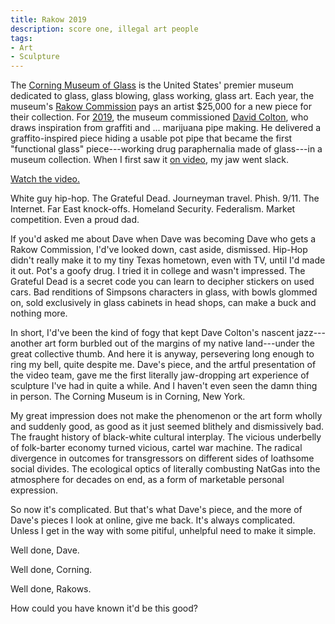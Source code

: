 ```yaml
---
title: Rakow 2019
description: score one, illegal art people
tags:
- Art
- Sculpture
---
```


The [Corning Museum of Glass](https://www.cmog.com) is the United States' premier museum dedicated to glass, glass blowing, glass working, glass art.  Each year, the museum's [Rakow Commission](https://www.cmog.org/collection/rakow-commission) pays an artist $25,000 for a new piece for their collection.  For [2019](https://www.cmog.org/collection/rakow-commission/david-colton), the museum commissioned [David Colton](https://www.davidcoltonglass.com/), who draws inspiration from graffiti and ... marijuana pipe making.  He delivered a graffito-inspired piece hiding a usable pot pipe that became the first "functional glass" piece---working drug paraphernalia made of glass---in a museum collection.  When I first saw it [on video](https://www.youtube.com/watch?v=yW_bVlllr-8), my jaw went slack.

[Watch the video.](https://www.youtube.com/watch?v=yW_bVlllr-8)

White guy hip-hop.  The Grateful Dead.  Journeyman travel.  Phish.  9/11.  The Internet.  Far East knock-offs.  Homeland Security.  Federalism.  Market competition.  Even a proud dad.

If you'd asked me about Dave when Dave was becoming Dave who gets a Rakow Commission, I'd've looked down, cast aside, dismissed.  Hip-Hop didn't really make it to my tiny Texas hometown, even with TV, until I'd made it out.  Pot's a goofy drug.  I tried it in college and wasn't impressed.  The Grateful Dead is a secret code you can learn to decipher stickers on used cars.  Bad renditions of Simpsons characters in glass, with bowls glommed on, sold exclusively in glass cabinets in head shops, can make a buck and nothing more.

In short, I'd've been the kind of fogy that kept Dave Colton's nascent jazz---another art form burbled out of the margins of my native land---under the great collective thumb.  And here it is anyway, persevering long enough to ring my bell, quite despite me.  Dave's piece, and the artful presentation of the video team, gave me the first literally jaw-dropping art experience of sculpture I've had in quite a while.  And I haven't even seen the damn thing in person.  The Corning Museum is in Corning, New York.

My great impression does not make the phenomenon or the art form wholly and suddenly good, as good as it just seemed blithely and dismissively bad.  The fraught history of black-white cultural interplay.  The vicious underbelly of folk-barter economy turned vicious, cartel war machine.  The radical divergence in outcomes for transgressors on different sides of loathsome social divides.  The ecological optics of literally combusting NatGas into the atmosphere for decades on end, as a form of marketable personal expression.

So now it's complicated.  But that's what Dave's piece, and the more of Dave's pieces I look at online, give me back.  It's always complicated.  Unless I get in the way with some pitiful, unhelpful need to make it simple.

Well done, Dave.

Well done, Corning.

Well done, Rakows.

How could you have known it'd be this good?
